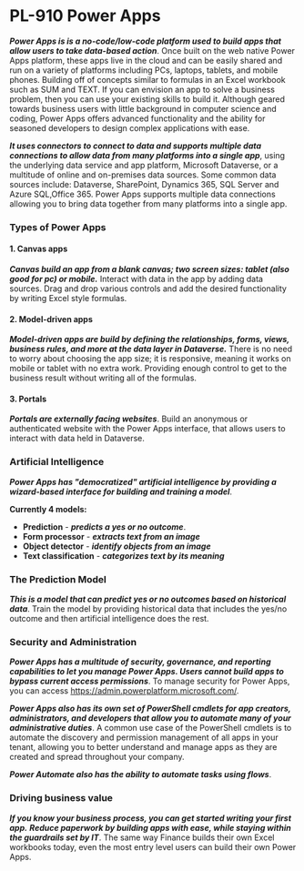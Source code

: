 # PL-910 Power Apps

***Power Apps is is a no-code/low-code platform used to build apps that allow users to take data-based action***. Once built on the web native Power Apps platform, these apps live in the cloud and can be easily shared and run on a variety of platforms including PCs, laptops, tablets, and mobile phones. Building off of concepts similar to formulas in an Excel workbook such as SUM and TEXT. If you can envision an app to solve a business problem, then you can use your existing skills to build it. Although geared towards business users with little background in computer science and coding, Power Apps offers advanced functionality and the ability for seasoned developers to design complex applications with ease.

***It uses connectors to connect to data and supports multiple data connections to allow data from many platforms into a single app***, using the underlying data service and app platform, Microsoft Dataverse, or a multitude of online and on-premises data sources. Some common data sources include: Dataverse, SharePoint, Dynamics 365, SQL Server and Azure SQL,Office 365. Power Apps supports multiple data connections allowing you to bring data together from many platforms into a single app.

### Types of Power Apps

#### 1. Canvas apps

***Canvas build an app from a blank canvas; two screen sizes: tablet (also good for pc) or mobile.***  Interact with data in the app by adding data sources. Drag and drop various controls and add the desired functionality by writing Excel style formulas. 

#### 2. Model-driven apps

***Model-driven apps are build by defining the relationships, forms, views, business rules, and more at the data layer in Dataverse.*** There is no need to worry about choosing the app size; it is responsive, meaning it works on mobile or tablet with no extra work. Providing  enough control to get to the business result without writing all of the formulas.

#### 3. Portals

***Portals are externally facing websites***. Build an anonymous or authenticated website with the Power Apps interface, that allows users to interact with data held in Dataverse. 

### Artificial Intelligence

***Power Apps has "democratized" artificial intelligence by providing a wizard-based interface for building and training a model***. 

**Currently 4 models:**

- **Prediction** - ***predicts a yes or no outcome***. 
- **Form processor** - ***extracts text from an image***
- **Object detector** - ***identify objects from an image***
- **Text classification** - ***categorizes text by its meaning***

### The Prediction Model

***This is a model that can predict yes or no outcomes based on historical data***. Train the model by providing historical data that includes the yes/no outcome and then artificial intelligence does the rest.

### Security and Administration

***Power Apps has a multitude of security, governance, and reporting capabilities to let you manage Power Apps. Users cannot build apps to bypass current access permissions***. To manage security for Power Apps, you can access https://admin.powerplatform.microsoft.com/. 

***Power Apps also has its own set of PowerShell cmdlets for app creators, administrators, and developers that allow you to automate many of your administrative duties***. A common use case of the PowerShell cmdlets is to automate the discovery and permission management of all apps in your tenant, allowing you to better understand and manage apps as they are created and spread throughout your company.

***Power Automate also has the ability to automate tasks using flows***. 

### Driving business value

***If you know your business process, you can get started writing your first app.*** ***Reduce paperwork by building apps with ease, while staying within the guardrails set by IT***. The same way Finance builds their own Excel workbooks today, even the most entry level users can build their own Power Apps.
